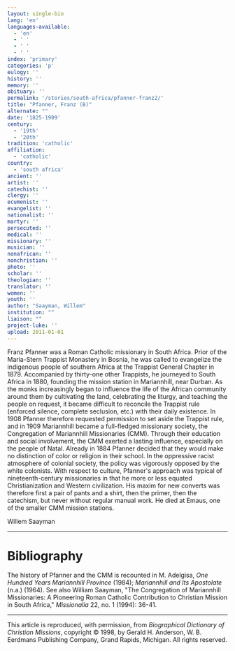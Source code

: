```yaml
---
layout: single-bio
lang: 'en'
languages-available:
  - 'en'
  - ' '
  - ' '
  - ' '
index: 'primary'
categories: 'p'
eulogy: ''
history: ''
memory: ''
obituary: ''
permalink: '/stories/south-africa/pfanner-franz2/'
title: "Pfanner, Franz (B)"
alternate: ""
date: '1825-1909'
century:
  - '19th'
  - '20th'
tradition: 'catholic'
affiliation:
  - 'catholic'
country:
  - 'south africa'
ancient: ''
artist: ''
catechist: ''
clergy: ''
ecumenist: ''
evangelist: ''
nationalist: ''
martyr: ''
persecuted: ''
medical: ''
missionary: ''
musician: ''
nonafrican: ''
nonchristian: ''
photo: ''
scholar: ''
theologian: ''
translator: ''
women: ''
youth: ''
author: "Saayman, Willem"
institution: ""
liaison: ""
project-luke: ''
upload: 2011-01-01
---
```




Franz Pfanner was a Roman Catholic missionary in South Africa. Prior of the Maria-Stern Trappist Monastery in Bosnia, he was called to evangelize the indigenous people of southern Africa at the Trappist General Chapter in 1879. Accompanied by thirty-one other Trappists, he journeyed to South Africa in 1880, founding the mission station in Mariannhill, near Durban. As the monks increasingly began to influence the life of the African community around them by cultivating the land, celebrating the liturgy, and teaching the people on request, it became difficult to reconcile the Trappist rule (enforced silence, complete seclusion, etc.) with their daily existence. In 1908 Pfanner therefore requested permission to set aside the Trappist rule, and in 1909 Mariannhill became a full-fledged missionary society, the Congregation of Mariannhill Missionaries (CMM). Through their education and social involvement, the CMM exerted a lasting influence, especially on the people of Natal. Already in 1884 Pfanner decided that they would make no distinction of color or religion in their school. In the oppressive racist atmosphere of colonial society, the policy was vigorously opposed by the white colonists. With respect to culture, Pfanner's approach was typical of nineteenth-century missionaries in that he more or less equated Christianization and Western civilization. His maxim for new converts was therefore first a pair of pants and a shirt, then the primer, then the catechism, but never without regular manual work. He died at Emaus, one of the smaller CMM mission stations.

Willem Saayman

---

# Bibliography

The history of Pfanner and the CMM is recounted in M. Adelgisa, *One Hundred Years Mariannhill Province* (1984); *Mariannhill and Its Apostolate* (n.a.) (1964). See also William Saayman, "The Congregation of Mariannhill Missionaries: A Pioneering Roman Catholic Contribution to Christian Mission in South Africa," *Missionalia* 22, no. 1 (1994): 36-41.

---

This article is reproduced, with permission, from *Biographical Dictionary of Christian Missions*, copyright © 1998, by Gerald H. Anderson, W. B. Eerdmans Publishing Company, Grand Rapids, Michigan. All rights reserved.